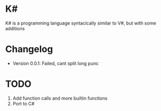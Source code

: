 # K#
K# is a programming language syntacically similar to V#, but with some additions
# Changelog
- Version 0.0.1: Failed, cant split long punc
# TODO
1. Add function calls and more builtin functions
2. Port to C#